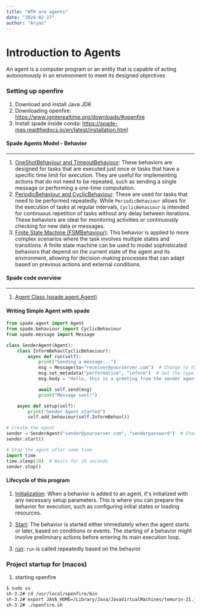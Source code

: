 ```yaml
---
title: "WTH are agents"
date: "2024-02-27"
author: "Aryan"
---
```


# Introduction to Agents

An agent is a computer program or an entity that is capable of acting autonomously in an environment to meet its designed objectives

### Setting up openfire

1) Download and install Java JDK
2) Downloading openfire: https://www.igniterealtime.org/downloads/#openfire
3) Install spade inside conda: https://spade-mas.readthedocs.io/en/latest/installation.html


#### Spade Agents Model - Behavior
-----------

1. <u>OneShotBehaviour and TimeoutBehaviour</u>: These behaviors are designed for tasks that are executed just once or tasks that have a specific time limit for execution. They are useful for implementing actions that do not need to be repeated, such as sending a single message or performing a one-time computation.
2. <u>PeriodicBehaviour and CyclicBehaviour</u>: These are used for tasks that need to be performed repeatedly. While `PeriodicBehaviour` allows for the execution of tasks at regular intervals, `CyclicBehaviour` is intended for continuous repetition of tasks without any delay between iterations. These behaviors are ideal for monitoring activities or continuously checking for new data or messages.
3. <u>Finite State Machine (FSMBehaviour)</u>: This behavior is applied to more complex scenarios where the task involves multiple states and transitions. A finite state machine can be used to model sophisticated behaviors that depend on the current state of the agent and its environment, allowing for decision-making processes that can adapt based on previous actions and external conditions.

#### Spade code overview
------

1. <u>Agent Class (spade.agent.Agent)</u>


#### Writing Simple Agent with spade


```python
from spade.agent import Agent
from spade.behaviour import CyclicBehaviour
from spade.message import Message

class SenderAgent(Agent):
    class InformBehav(CyclicBehaviour):
        async def run(self):
            print("Sending a message...")
            msg = Message(to="receiver@yourserver.com")  # Change to the receiver's JID
            msg.set_metadata("performative", "inform")  # Set the type of message
            msg.body = "Hello, this is a greeting from the sender agent."

            await self.send(msg)
            print("Message sent!")

    async def setup(self):
        print("Sender Agent started")
        self.add_behaviour(self.InformBehav())

# Create the agent
sender = SenderAgent("sender@yourserver.com", "senderpassword")  # Change to your sender agent's JID and password
sender.start()

# Stop the agent after some time
import time
time.sleep(10)  # Waits for 10 seconds
sender.stop()
```

#### Lifecycle of this program

1. <u>Initialization</u>: When a behavior is added to an agent, it's initialized with any necessary setup parameters. This is where you can prepare the behavior for execution, such as configuring initial states or loading resources.

2. <u>Start</u>: The behavior is started either immediately when the agent starts or later, based on conditions or events. The starting of a behavior might involve preliminary actions before entering its main execution loop.

3. <u>run</u>: `run` is called repeatedly based on the behavior 


### Project startup for (macos)

1. starting openfire

```bash
$ sudo su
sh-3.2# cd /usr/local/openfire/bin
sh-3.2# export JAVA_HOME=/Library/Java/JavaVirtualMachines/temurin-21.jdk/Contents/Home
sh-3.2# ./openfire.sh
```

